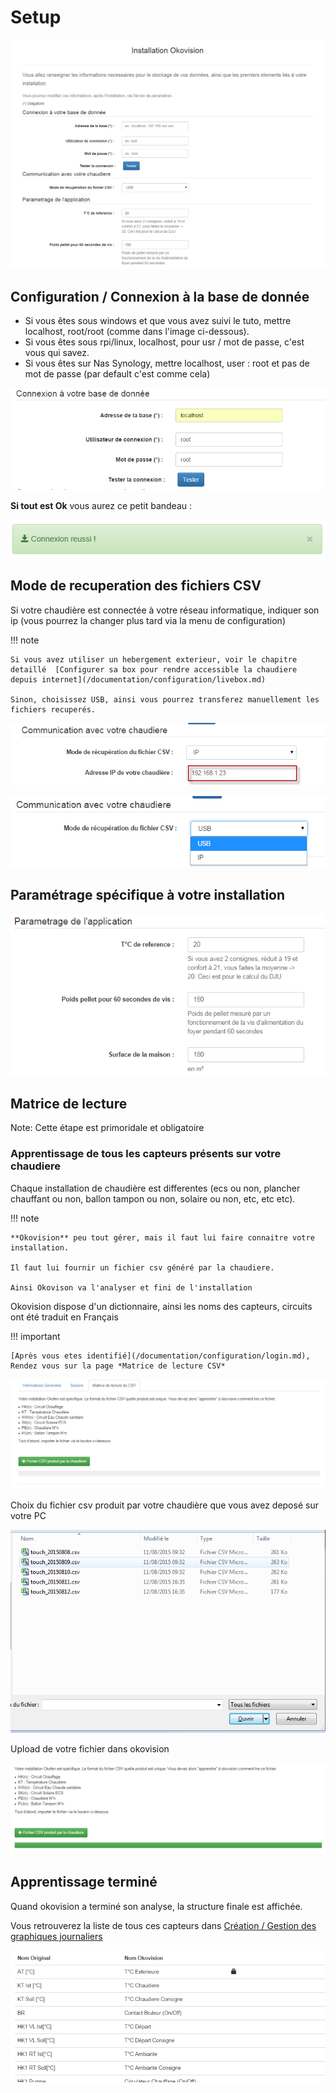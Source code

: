 # Setup

![w-0080-oko](/assets/img/oko/w-0080-oko.png)

## Configuration / Connexion à la base de donnée

- Si vous êtes sous windows et que vous avez suivi le tuto, mettre localhost, root/root (comme dans l'image ci-dessous).
- Si vous êtes sous rpi/linux, localhost, pour usr / mot de passe, c'est vous qui savez.
- Si vous êtes sur Nas Synology, mettre localhost, user : root et pas de mot de passe (par default c'est comme cela)

![w-0090-oko](/assets/img/oko/w-0090-oko.png)

**Si tout est Ok** vous aurez ce petit bandeau :

![w-0100-oko](/assets/img/oko/w-0100-oko.png)

## Mode de recuperation des fichiers CSV

Si votre chaudière est connectée à votre réseau informatique, indiquer son ip (vous pourrez la changer plus tard via la menu de configuration)

!!! note

    Si vous avez utiliser un hebergement exterieur, voir le chapitre detaillé  [Configurer sa box pour rendre accessible la chaudiere depuis internet](/documentation/configuration/livebox.md)

    Sinon, choisissez USB, ainsi vous pourrez transferez manuellement les fichiers recuperés.

![w-0120-oko](/assets/img/oko/w-0120-oko.png)

![w-0110-oko](/assets/img/oko/w-0110-oko.png)

## **Paramétrage spécifique** à votre installation

![w-0130-oko](/assets/img/oko/w-0130-oko.png)

## Matrice de lecture

Note: Cette étape est primoridale et obligatoire

### Apprentissage de tous les capteurs présents sur votre chaudiere

Chaque installation de chaudière est differentes (ecs ou non, plancher chauffant ou non, ballon tampon ou non, solaire ou non, etc, etc etc).

!!! note

    **Okovision** peu tout gérer, mais il faut lui faire connaitre votre installation.

    Il faut lui fournir un fichier csv généré par la chaudiere. 

    Ainsi Okovison va l'analyser et fini de l'installation

Okovision dispose d'un dictionnaire, ainsi les noms des capteurs, circuits ont été traduit en Français

!!! important

    [Après vous etes identifié](/documentation/configuration/login.md), Rendez vous sur la page *Matrice de lecture CSV*

![w-0140-oko](/assets/img/oko/w-0140-oko.png)

Choix du fichier csv produit par votre chaudière que vous avez deposé sur votre PC

![w-0150-oko](/assets/img/oko/w-0150-oko.png)

Upload de votre fichier dans okovision

![w-0160-oko](/assets/img/oko/w-0160-oko.png)

## Apprentissage terminé

Quand okovision a terminé son analyse, la structure finale est affichée.

Vous retrouverez la liste de tous ces capteurs dans [Création / Gestion des graphiques journaliers](/documentation/configuration/manage-graphics.md)

![w-0170-ok](/assets/img/oko/w-0170-oko.png)
